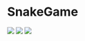 # SnakeGame
<img src="https://user-images.githubusercontent.com/74255322/117653633-e2c59900-b151-11eb-8e91-376aff15795a.jpg">
<img src="https://user-images.githubusercontent.com/72707885/117653973-ee977680-b1b6-11eb-8d03-3f0a642b60b2.jpg">
<img src="https://user-images.githubusercontent.com/72707885/117654782-0f140080-b1b8-11eb-8e0f-dd35cbbbc246.jpg">
